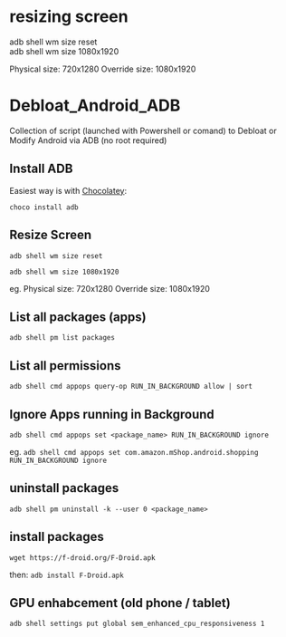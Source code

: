 # resizing screen
adb shell wm size reset
</br>
adb shell wm size 1080x1920
</br>

Physical size: 720x1280
Override size: 1080x1920


# Debloat_Android_ADB
Collection of script (launched with Powershell or comand) to Debloat or Modify Android via  ADB (no root required)

## Install ADB
Easiest way is with <a href="https://chocolatey.org/install" target="_blank">Chocolatey</a>:

`choco install adb` 

## Resize Screen

`adb shell wm size reset`

`adb shell wm size 1080x1920`

eg.
Physical size: 720x1280
Override size: 1080x1920

## List all packages (apps)
`adb shell pm list packages`


## List all permissions
`adb shell cmd appops query-op RUN_IN_BACKGROUND allow | sort`


## Ignore Apps running in Background

`adb shell cmd appops set <package_name> RUN_IN_BACKGROUND ignore`

eg.
`adb shell cmd appops set com.amazon.mShop.android.shopping RUN_IN_BACKGROUND ignore`

## uninstall packages
`adb shell pm uninstall -k --user 0 <package_name>`

## install packages
`wget https://f-droid.org/F-Droid.apk`

then:
`adb install F-Droid.apk`

## GPU enhabcement (old phone / tablet)
`adb shell settings put global sem_enhanced_cpu_responsiveness 1`

